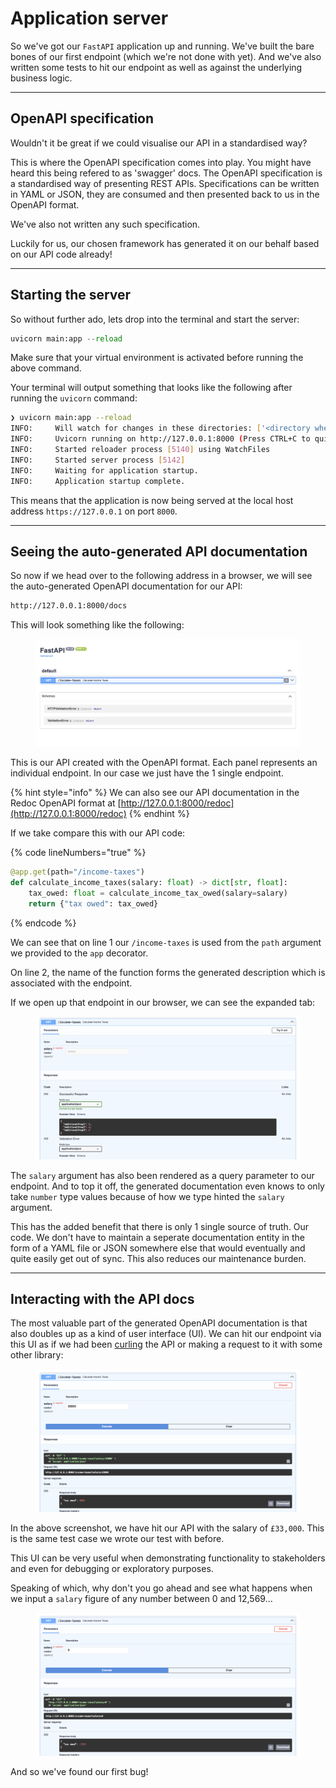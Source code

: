 # Application server

So we've got our `FastAPI` application up and running. We've built the bare bones of our first endpoint (which we're not done with yet). And we've also written some tests to hit our endpoint as well as against the underlying business logic.

***

## OpenAPI specification

Wouldn't it be great if we could visualise our API in a standardised way?

This is where the OpenAPI specification comes into play. You might have heard this being refered to as 'swagger' docs.  The OpenAPI specification is a standardised way of presenting REST APIs. Specifications can be written in YAML or JSON, they are consumed and then presented back to us in the OpenAPI format.

We've also not written any such specification.

Luckily for us, our chosen framework has generated it on our behalf based on our API code already!

***

## Starting the server

So without further ado, lets drop into the terminal and start the server:

```python
uvicorn main:app --reload
```

Make sure that your virtual environment is activated before running the above command.

Your terminal will output something that looks like the following after running the `uvicorn` command:

```sh
❯ uvicorn main:app --reload
INFO:     Will watch for changes in these directories: ['<directory where your project is located>']
INFO:     Uvicorn running on http://127.0.0.1:8000 (Press CTRL+C to quit)
INFO:     Started reloader process [5140] using WatchFiles
INFO:     Started server process [5142]
INFO:     Waiting for application startup.
INFO:     Application startup complete.
```

This means that the application is now being served at the local host address `https://127.0.0.1` on port `8000`.

***

## Seeing the auto-generated API documentation

So now if we head over to the following address in a browser, we will see the auto-generated OpenAPI documentation for our API:

```sh
http://127.0.0.1:8000/docs
```

This will look something like the following:

<figure><img src="../.gitbook/assets/Screenshot 2024-04-01 at 20.25.11.png" alt=""><figcaption></figcaption></figure>

This is our API created with the OpenAPI format. Each panel represents an individual endpoint. In our case we just have the 1 single endpoint.&#x20;

{% hint style="info" %}
We can also see our API documentation in the Redoc OpenAPI format at [http://127.0.0.1:8000/redoc](http://127.0.0.1:8000/redoc)
{% endhint %}

If we take compare this with our API code:

{% code lineNumbers="true" %}
```python
@app.get(path="/income-taxes")
def calculate_income_taxes(salary: float) -> dict[str, float]:
    tax_owed: float = calculate_income_tax_owed(salary=salary)
    return {"tax owed": tax_owed}
```
{% endcode %}

We can see that on line 1 our `/income-taxes` is used from the `path` argument we provided to the `app` decorator.&#x20;

On line 2, the name of the function forms the generated description which is associated with the endpoint.

If we open up that endpoint in our browser, we can see the expanded tab:

<figure><img src="../.gitbook/assets/Screenshot 2024-04-01 at 20.34.07.png" alt=""><figcaption></figcaption></figure>

The `salary` argument has also been rendered as a query parameter to our endpoint. And to top it off, the generated documentation even knows to only take `number` type values because of how we type hinted the `salary` argument.

This has the added benefit that there is only 1 single source of truth. Our code. We don't have to maintain a seperate documentation entity in the form of a YAML file or JSON somewhere else that would eventually and quite easily get out of sync. This also reduces our maintenance burden.

***

## Interacting with the API docs

The most valuable part of the generated OpenAPI documentation is that also doubles up as a kind of user interface (UI). We can hit our endpoint via this UI as if we had been [curling](https://curl.se/docs/manpage.html) the API or making a request to it with some other library:

<figure><img src="../.gitbook/assets/Screenshot 2024-04-01 at 20.46.49.png" alt=""><figcaption></figcaption></figure>

In the above screenshot, we have hit our API with the salary of `£33,000`. This is the same test case we wrote our test with before.

This UI can be very useful when demonstrating functionality to stakeholders and even for debugging or exploratory purposes.

Speaking of which, why don't you go ahead and see what happens when we input a `salary` figure of any number between 0 and 12,569...

<figure><img src="../.gitbook/assets/Screenshot 2024-04-01 at 20.53.04.png" alt=""><figcaption></figcaption></figure>

And so we've found our first bug!
